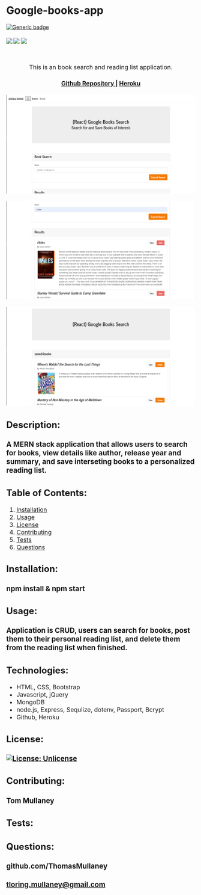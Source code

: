 # Google-books-app

[![Generic badge](https://img.shields.io/badge/<SUBJECT>-<STATUS>-<COLOR>.svg)](https://shields.io/)

<div>
    <h4>
    </a>
    <a href="https://github.com/ThomasMullaney/Google-books-app/stargazers"><img src="https://img.shields.io/github/stars/ThomasMullaney/Google-books-app.svg?style=plasticr"/></a>
    <a href="https://github.com/ThomasMullaney/Google-books-app/commits/master"><img src="https://img.shields.io/github/last-commit/ThomasMullaney/Google-books-app.svg?style=plasticr"/></a>
        <a href="https://github.com/ThomasMullaney/Google-books-app/commits/master"><img src="https://img.shields.io/github/commit-activity/y/ThomasMullaney/Google-books-app.svg?style=plasticr"/></a>
    </h4>
</div>

<br>
</div>
<p align="center"><font size="3">
This is an book search and reading list application.</p>
<div align="center"><a name="menu"></a>
  <h4>
    <a href="https://github.com/ThomasMullaney/Google-books-app">
      Github Repository
    </a>
<span> | </span>
<a href="https://google-books-reading-list-app.herokuapp.com/
">
      Heroku
    </a>
  </h4>
</div>

![Screenshot of application demo](img/FrontPageCapture.PNG)
<br>

![Screenshot of application demo](img/resultsCapture.PNG)
<br>

![Screenshot of application demo](img/savedCapture.PNG)

## Description:

### A MERN stack application that allows users to search for books, view details like author, release year and summary, and save interseting books to a personalized reading list.

## Table of Contents:

1. [Installation](#installation)
2. [Usage](#usage)
3. [License](#license)
4. [Contributing](#contributing)
5. [Tests](#tests)
6. [Questions](#questions)

## Installation:

### npm install & npm start

## Usage:

### Application is CRUD, users can search for books, post them to their personal reading list, and delete them from the reading list when finished.

## Technologies:
<ul>
<li>HTML, CSS, Bootstrap</li>
<li>Javascript, jQuery</li>
<li>MongoDB</li>
<li>node.js, Express, Sequlize, dotenv, Passport, Bcrypt</li>
<li>Github, Heroku</li>
</ul>


## License:

### [![License: Unlicense](https://img.shields.io/badge/license-Unlicense-blue.svg)](http://unlicense.org/)

## Contributing:

### Tom Mullaney

## Tests:

###

## Questions:

### github.com/ThomasMullaney

### tloring.mullaney@gmail.com

